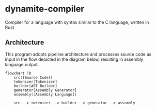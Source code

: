 # dynamite-compiler

Compiler for a language with syntax similar to the C language, written in Rust

## Architecture

This program adopts pipeline architecture and processes source code as input in the flow depicted in the diagram below, resulting in assembly language output.

```mermaid
flowchart TD
    src([Source Code])
    tokenizer[Tokenizer]
    builder[AST Builder]
    generator[Assembly Generator]
    assembly([Assembly Language])

    src --> tokenizer --> builder --> generator --> assembly
```


